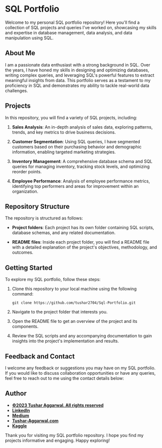 # SQL Portfolio

Welcome to my personal SQL portfolio repository! Here you'll find a collection of SQL projects and queries I've worked on, showcasing my skills and expertise in database management, data analysis, and data manipulation using SQL.

## About Me
I am a passionate data enthusiast with a strong background in SQL. Over the years, I have honed my skills in designing and optimizing databases, writing complex queries, and leveraging SQL's powerful features to extract meaningful insights from data. This portfolio serves as a testament to my proficiency in SQL and demonstrates my ability to tackle real-world data challenges.

## Projects

In this repository, you will find a variety of SQL projects, including:

1. **Sales Analysis**: An in-depth analysis of sales data, exploring patterns, trends, and key metrics to drive business decisions.

2. **Customer Segmentation**: Using SQL queries, I have segmented customers based on their purchasing behavior and demographic information, enabling targeted marketing strategies.

3. **Inventory Management**: A comprehensive database schema and SQL queries for managing inventory, tracking stock levels, and optimizing reorder points.

4. **Employee Performance**: Analysis of employee performance metrics, identifying top performers and areas for improvement within an organization.

## Repository Structure

The repository is structured as follows:

- **Project folders**: Each project has its own folder containing SQL scripts, database schemas, and any related documentation.

- **README files**: Inside each project folder, you will find a README file with a detailed explanation of the project's objectives, methodology, and outcomes.

## Getting Started

To explore my SQL portfolio, follow these steps:

1. Clone this repository to your local machine using the following command:

   ```
   git clone https://github.com/tushar2704/Sql-Portfolio.git
   ```

2. Navigate to the project folder that interests you.

3. Open the README file to get an overview of the project and its components.

4. Review the SQL scripts and any accompanying documentation to gain insights into the project's implementation and results.

## Feedback and Contact

I welcome any feedback or suggestions you may have on my SQL portfolio. If you would like to discuss collaboration opportunities or have any queries, feel free to reach out to me using the contact details below:

## Author
- <ins><b>©2023 Tushar Aggarwal. All rights reserved</b></ins>
- <b>[LinkedIn](https://www.linkedin.com/in/tusharaggarwalinseec/)</b>
- <b>[Medium](https://medium.com/@tushar_aggarwal)</b> 
- <b>[Tushar-Aggarwal.com](https://www.tushar-aggarwal.com/)</b>
- <b>[Kaggle](https://www.kaggle.com/tusharaggarwal27)</b> 

Thank you for visiting my SQL portfolio repository. I hope you find my projects informative and engaging. Happy exploring!
